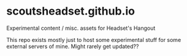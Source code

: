 # scoutsheadset.github.io
Experimental content / misc. assets for Headset's Hangout

This repo exists mostly just to host some experimental stuff for some external servers of mine.
Might rarely get updated??
